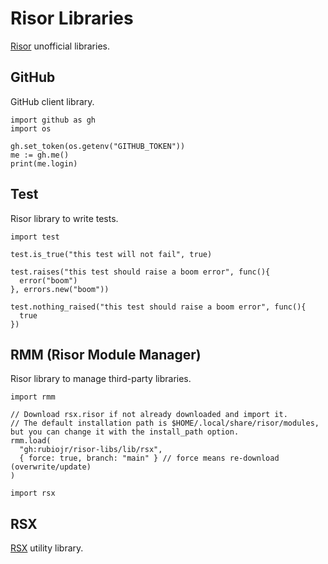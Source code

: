 # Risor Libraries

[Risor](https://risor.io) unofficial libraries.

## GitHub

GitHub client library.

```risor
import github as gh
import os

gh.set_token(os.getenv("GITHUB_TOKEN"))
me := gh.me()
print(me.login)
```

## Test

Risor library to write tests.

```risor
import test

test.is_true("this test will not fail", true)

test.raises("this test should raise a boom error", func(){
  error("boom")
}, errors.new("boom"))

test.nothing_raised("this test should raise a boom error", func(){
  true
})
```

## RMM (Risor Module Manager)

Risor library to manage third-party libraries.

```risor
import rmm

// Download rsx.risor if not already downloaded and import it.
// The default installation path is $HOME/.local/share/risor/modules, but you can change it with the install_path option.
rmm.load(
  "gh:rubiojr/risor-libs/lib/rsx",
  { force: true, branch: "main" } // force means re-download (overwrite/update)
)

import rsx
```

## RSX

[RSX](https://github.com/rubiojr/rsx) utility library.
